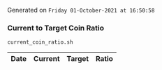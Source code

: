 Generated on `Friday 01-October-2021 at 16:50:58`

### Current to Target Coin Ratio
`current_coin_ratio.sh`

Date|Current|Target|Ratio
---|---|---|---

